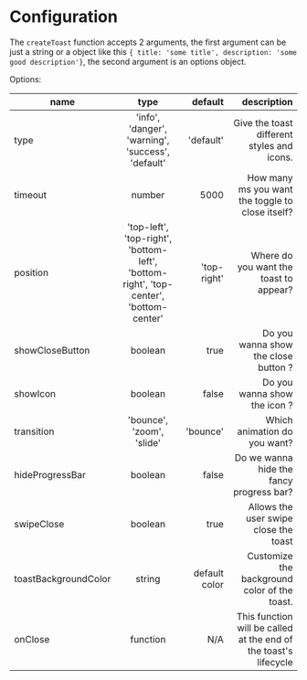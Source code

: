 # Configuration

The `createToast` function accepts 2 arguments, the first argument can be just a string or a object like this `{ title: 'some title', description: 'some good description'}`, the second argument is an options object.


Options:

| name        | type           | default  | description |
| ------------- |:-------------:| -----:| -----:|
| type      | 'info', 'danger', 'warning', 'success', 'default' | 'default' | Give the toast different styles and icons. |
| timeout      | number      |   5000 | How many ms you want the toggle to close itself?
| position      | 'top-left', 'top-right', 'bottom-left', 'bottom-right', 'top-center', 'bottom-center' |   'top-right' | Where do you want the toast to appear? |
| showCloseButton | boolean      |    true | Do you wanna show the close button ? |
| showIcon | boolean      |    false | Do you wanna show the icon ? |
| transition | 'bounce', 'zoom', 'slide' | 'bounce' | Which animation do you want? |
| hideProgressBar | boolean      |    false | Do we wanna hide the fancy progress bar? |
| swipeClose | boolean      |    true | Allows the user swipe close the toast |
| toastBackgroundColor | string      | default color | Customize the background color of the toast. |
| onClose | function      | N/A | This function will be called at the end of the toast's lifecycle|